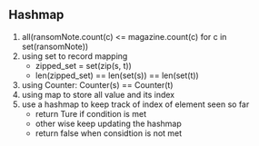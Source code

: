 ## Hashmap

1. all(ransomNote.count(c) <= magazine.count(c) for c in set(ransomNote))
1. using set to record mapping
	- zipped_set = set(zip(s, t))
	- len(zipped_set) == len(set(s)) == len(set(t))
1. using Counter: Counter(s) == Counter(t)
1. using map to store all value and its index
1. use a hashmap to keep track of index of element seen so far
	- return Ture if condition is met
	- other wise keep updating the hashmap
	- return false when considtion is not met